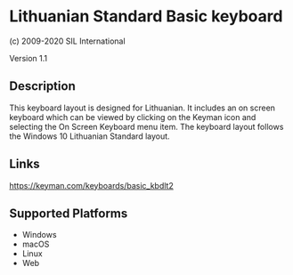Lithuanian Standard Basic keyboard
==============

(c) 2009-2020 SIL International

Version 1.1

Description
-----------

This keyboard layout is designed for Lithuanian.  It includes an on screen keyboard which can be viewed 
by clicking on the Keyman icon and selecting the On Screen Keyboard menu item. The keyboard layout 
follows the Windows 10 Lithuanian Standard layout.

Links
-----
https://keyman.com/keyboards/basic_kbdlt2

Supported Platforms
-------------------
 * Windows
 * macOS
 * Linux
 * Web

